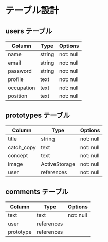 # テーブル設計

## users テーブル

| Column   | Type   | Options     |
| -------- | ------ | ----------- |
| name     | string | not:  null  |
| email    | string | not:  null  |
| password | string | not:  null  |
| profile  | text   | not:  null  |
|occupation| text   | not:  null  |
|position  | text   | not:  null  |


## prototypes テーブル

| Column     | Type          | Options    |
| ---------- | ------------- | ---------- |
| title      | string        | not:  null |
| catch_copy | text          | not:  null |
| concept    | text          | not:  null |
| image      | ActiveStorage | not:  null |
| user       | references    | not:  null |




## comments テーブル

| Column    | Type       | Options    |
| --------- | ---------- | ---------- |
| text      | text       | not:  null |
| user      | references |            |
| prototype | references |            |